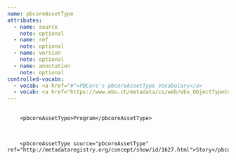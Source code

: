 ```yaml
---
name: pbcoreAssetType
attributes:
  - name: source
    note: optional
  - name: ref
    note: optional
  - name: version
    note: optional
  - name: annotation
    note: optional
controlled-vocabs:
  - vocab: <a href="#">PBCore's pbcoreAssetType Vocabulary</a>
  - vocab: <a href="https://www.ebu.ch/metadata/cs/web/ebu_ObjectTypeCodeCS_p.xml.htm">EBU Object Type Code</a>
---
```


<pre>
  <code>
    &lt;pbcoreAssetType&gt;Program&lt;/pbcoreAssetType&gt;
  </code>
</pre>

<pre>
  <code>
    &lt;pbcoreAssetType source=&quot;pbcoreAssetType&quot; ref=&quot;http://metadataregistry.org/concept/show/id/1627.html&quot;&gt;Story&lt;/pbcoreAssetType&gt;
  </code>
</pre>
